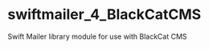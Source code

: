 swiftmailer_4_BlackCatCMS
=========================

Swift Mailer library module for use with BlackCat CMS